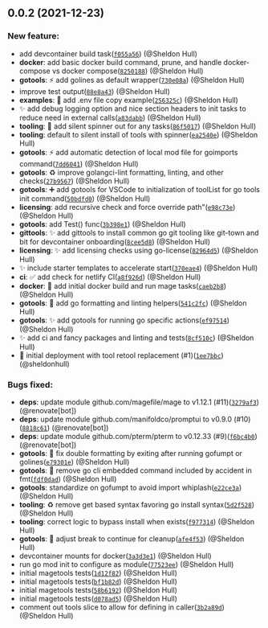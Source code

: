 ## 0.0.2 (2021-12-23)

### New feature:

- add devcontainer build task([`f055a56`](https://github.com/sheldonhull/magetools/commit/f055a5657ad2a1bda6a47bff9fcdbc029da2be7b)) (@Sheldon Hull)
- **docker**: add basic docker build command, prune, and handle docker-compose vs docker compose([`8250188`](https://github.com/sheldonhull/magetools/commit/8250188dd449d860052ca81810bee11b0995cfc1)) (@Sheldon Hull)
- **gotools**: ⚡ add golines as default wrapper([`730e08a`](https://github.com/sheldonhull/magetools/commit/730e08a4e06bbd0f7a27d85bfeecb025867e9b8e)) (@Sheldon Hull)
- improve test output([`88e8a43`](https://github.com/sheldonhull/magetools/commit/88e8a436481bfd9a5026cf63d7bba7d421f0c828)) (@Sheldon Hull)
- **examples**: 🎉 add .env file copy example([`256325c`](https://github.com/sheldonhull/magetools/commit/256325ce2ff6978ad0c5b1e7f14f3d2e1c943964)) (@Sheldon Hull)
- ✨ add debug logging option and nice section headers to init tasks to reduce need in external calls([`a83dabb`](https://github.com/sheldonhull/magetools/commit/a83dabba0c56883029d83376afc63e184b60e952)) (@Sheldon Hull)
- **tooling**: 🎉 add silent spinner out for any tasks([`86f5017`](https://github.com/sheldonhull/magetools/commit/86f5017ee1ead65a31f713e117c3a08220609497)) (@Sheldon Hull)
- **tooling**: default to silent install of tools with spinner([`ea2540e`](https://github.com/sheldonhull/magetools/commit/ea2540e2cb51ab6e9e4dd911baa5e065b177acdd)) (@Sheldon Hull)
- **gotools**: ⚡️ add automatic detection of local mod file for goimports command([`7dd6041`](https://github.com/sheldonhull/magetools/commit/7dd6041e9f6919c97ec155fd9baa2d1282a03182)) (@Sheldon Hull)
- **gotools**: ♻️ improve golangci-lint formatting, linting, and other checks([`27b9567`](https://github.com/sheldonhull/magetools/commit/27b9567ee1af1fb43d217fe096c6decc5df91cdc)) (@Sheldon Hull)
- **gotools**: ➕ add gotools for VSCode to initialization of toolList for go tools init command([`50bdfd0`](https://github.com/sheldonhull/magetools/commit/50bdfd0cab0c1dc7ff77b25837f3494f530b26f3)) (@Sheldon Hull)
- **licensing**: add recursive check and force override path"([`e98c73e`](https://github.com/sheldonhull/magetools/commit/e98c73e7a8d882acbd991db78dee68b8e483099f)) (@Sheldon Hull)
- **gotools**: add Test() func([`3b398e1`](https://github.com/sheldonhull/magetools/commit/3b398e1ad51e754e2b8fa0739438ea12c0c842e5)) (@Sheldon Hull)
- **gittools**: ✨ add gittools to install common go git tooling like git-town and bit for devcontainer onboarding([`8cee5d8`](https://github.com/sheldonhull/magetools/commit/8cee5d83607273d1a80fdcd034153a311ff1f868)) (@Sheldon Hull)
- **licensing**: ✨ add licensing checks using go-license([`82964d5`](https://github.com/sheldonhull/magetools/commit/82964d5f6511c93f71bbe94517f21bbcfc35b224)) (@Sheldon Hull)
- ✨ include starter templates to accelerate start([`370eae4`](https://github.com/sheldonhull/magetools/commit/370eae4dd05757fc1afd6ccb012450a640f75a0d)) (@Sheldon Hull)
- **ci**: ✅ add check for netlify CI([`a8f926d`](https://github.com/sheldonhull/magetools/commit/a8f926dbc9cb364cd7671da4ddc16c12a02b4af3)) (@Sheldon Hull)
- **docker**: 🎉 add initial docker build and run mage tasks([`caeb2b8`](https://github.com/sheldonhull/magetools/commit/caeb2b87c41791db655c80610614ba182b3e64e5)) (@Sheldon Hull)
- **gotools**: 🎉 add go formatting and linting helpers([`541c2fc`](https://github.com/sheldonhull/magetools/commit/541c2fcb1eb2e4ffc647b65d407fbd48ee946ecc)) (@Sheldon Hull)
- **gotools**: ✨ add gotools for running go specific actions([`ef97514`](https://github.com/sheldonhull/magetools/commit/ef9751455ea80321f197eca55b11126ea551371d)) (@Sheldon Hull)
- ✨ add ci and fancy packages and linting and tests([`8cf510c`](https://github.com/sheldonhull/magetools/commit/8cf510cc9965fbd6b357e3e12a5ed56b1db11805)) (@Sheldon Hull)
- 🚀 initial deployment with tool retool replacement (#1)([`1ee7bbc`](https://github.com/sheldonhull/magetools/commit/1ee7bbc2826fd550639b639513113a19d9358301)) (@sheldonhull)

### Bugs fixed:

- **deps**: update module github.com/magefile/mage to v1.12.1 (#11)([`3279af3`](https://github.com/sheldonhull/magetools/commit/3279af38ed9a8c08e0e8de77576e8a3cfc5c1912)) (@renovate[bot])
- **deps**: update module github.com/manifoldco/promptui to v0.9.0 (#10)([`8818c61`](https://github.com/sheldonhull/magetools/commit/8818c610526c132f9f116d391cb1b662aa8f5d1a)) (@renovate[bot])
- **deps**: update module github.com/pterm/pterm to v0.12.33 (#9)([`f6bc4b0`](https://github.com/sheldonhull/magetools/commit/f6bc4b0a97ec70a59dc2a16119ba6ed46008a453)) (@renovate[bot])
- **gotools**: 🐛 fix double formatting by exiting after running gofumpt or golines([`e79301e`](https://github.com/sheldonhull/magetools/commit/e79301e9f50f82bf1e174f7418a7c22297cf37ff)) (@Sheldon Hull)
- **gotools**: 🐛 remove go cli embedded command included by accident in fmt([`fdf0dad`](https://github.com/sheldonhull/magetools/commit/fdf0dadfc6a2902391f58ea16f0b9d8388a2983a)) (@Sheldon Hull)
- **gotools**: standardize on gofumpt to avoid import whiplash([`e22ce3a`](https://github.com/sheldonhull/magetools/commit/e22ce3acbff1681a2c0fdd0ab6829b321b4a8c06)) (@Sheldon Hull)
- **tooling**: ♻️ remove get based syntax favoring go install syntax([`5d2f528`](https://github.com/sheldonhull/magetools/commit/5d2f5288a4be9f2dfdc297031a349b2fdbf4240b)) (@Sheldon Hull)
- **tooling**: correct logic to bypass install when exists([`f977314`](https://github.com/sheldonhull/magetools/commit/f977314d46ad9120c8390d791a4a149a5368d1f7)) (@Sheldon Hull)
- **gotools**: 🐛 adjust break to continue for cleanup([`afe4f53`](https://github.com/sheldonhull/magetools/commit/afe4f5338c9ca723b2cb9adef6f2a57c142f392b)) (@Sheldon Hull)
- devcontainer mounts for docker([`3a3d3e1`](https://github.com/sheldonhull/magetools/commit/3a3d3e12ebb1c4dc8f838f7c92ecf7e59ae22313)) (@Sheldon Hull)
- run go mod init to configure as module([`77523ee`](https://github.com/sheldonhull/magetools/commit/77523ee0cfe780cb9243a9c1e01d08e3f67a653e)) (@Sheldon Hull)
- initial magetools tests([`1d12f82`](https://github.com/sheldonhull/magetools/commit/1d12f820a7d5f9dec33c00fd069ef8b6f5b04e79)) (@Sheldon Hull)
- initial magetools tests([`bf1b82d`](https://github.com/sheldonhull/magetools/commit/bf1b82d3bbb6ee3ad918383d578ca4927b322935)) (@Sheldon Hull)
- initial magetools tests([`58b6192`](https://github.com/sheldonhull/magetools/commit/58b6192962ba4b0381efc1e366c0941852de9ee3)) (@Sheldon Hull)
- initial magetools tests([`d078ad5`](https://github.com/sheldonhull/magetools/commit/d078ad585dfe36bbb250da9973dad5164260ffa2)) (@Sheldon Hull)
- comment out tools slice to allow for defining in caller([`3b2a89d`](https://github.com/sheldonhull/magetools/commit/3b2a89d95096f863fbb2a10b529381dfa780ef26)) (@Sheldon Hull)
